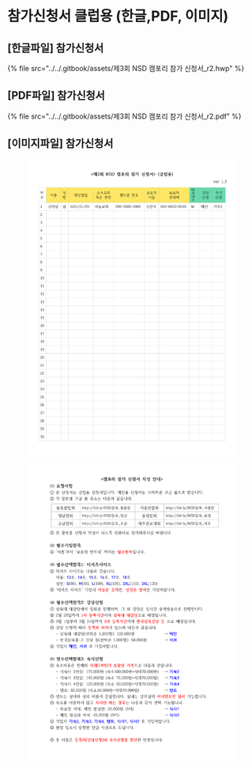 # 참가신청서 클럽용 (한글,PDF, 이미지)

## \[한글파일] 참가신청서

{% file src="../../.gitbook/assets/제3회 NSD 캠포리 참가 신청서_r2.hwp" %}

## \[PDF파일] 참가신청서

{% file src="../../.gitbook/assets/제3회 NSD 캠포리 참가 신청서_r2.pdf" %}

## \[이미지파일] 참가신청서

<figure><img src="../../.gitbook/assets/제3회 NSD 캠포리 참가 신청서_r3001.png" alt=""><figcaption></figcaption></figure>

<figure><img src="../../.gitbook/assets/제3회 NSD 캠포리 참가 신청서_r3002.png" alt=""><figcaption></figcaption></figure>
